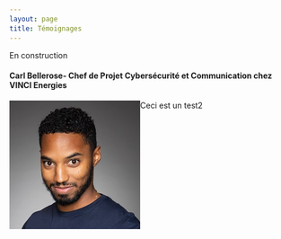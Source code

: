 ```yaml
---
layout: page
title: Témoignages
---
```

En construction

#### Carl Bellerose- Chef de Projet Cybersécurité et Communication chez VINCI Energies

<img style="float:left" src="./assets/img/Bellerose.JPG"/> <p>Ceci est un test2 </p>
      

